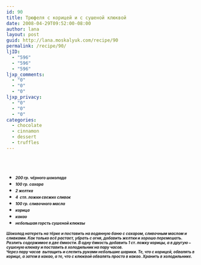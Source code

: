 ```yaml
---
id: 90
title: Трюфеля с корицей и с сушеной клюквой
date: 2008-04-29T09:52:00-08:00
author: lana
layout: post
guid: http://lana.moskalyuk.com/recipe/90
permalink: /recipe/90/
ljID:
  - "596"
  - "596"
  - "596"
ljxp_comments:
  - "0"
  - "0"
  - "0"
ljxp_privacy:
  - "0"
  - "0"
  - "0"
categories:
  - chocolate
  - cinnamon
  - dessert
  - truffles
---
```

<span style="color: #ff00ff"><em><strong><img src="http://farm4.static.flickr.com/3114/2452486414_55c2f975f6.jpg?v=0" alt="" /></strong></em></p> 

<p>
  </span>
</p>

<p>
   
</p>

<ul>
  <li>
    <em><span style="font-size: x-small"><strong><em><strong><em>200 гр. чёрного шоколада</em></strong></em></strong></span></em>
  </li>
  <li>
    <em><span style="font-size: x-small"><strong><em><strong><em>100 гр. сахара</em></strong></em></strong></span></em>
  </li>
  <li>
    <em><span style="font-size: x-small"><strong><em><strong><em>2 желтка</em></strong></em></strong></span></em>
  </li>
  <li>
    <em><span style="font-size: x-small"><strong><em><strong><em>4  стл. ложки свежих сливок</em></strong></em></strong></span></em>
  </li>
  <li>
    <em><span style="font-size: x-small"><strong><em><strong><em>100 гр. сливочного масла</em></strong></em></strong></span></em>
  </li>
  <li>
    <em><span style="font-size: x-small"><strong><em><strong><em>корица</em></strong></em></strong></span></em>
  </li>
  <li>
    <em><span style="font-size: x-small"><strong><em><strong><em>какао</em></strong></em></strong></span></em>
  </li>
  <li>
    <em><span style="font-size: x-small"><strong><em><strong><em>небольшая горсть сушеной клюквы</em></strong></em></strong></span></em>
  </li>
</ul>

<p>
  <em><span style="font-size: x-small"><strong><em><strong><em></em></strong></em></strong><strong><em><strong><em>Шоколад натереть на тёрке и поставить на водянную баню с сахаром, сливочным маслом и сливками. Как только всё растает, убрать с огня, добавить желтки и хорошо перемешать.<br /> Разлить содержимое в две ёмкости. В одну ёмкость добавить 1 ст. ложку корицы, а в другую &#8211; сушеную клюкву и поставить в холодильник на пару часов.<br /> Через пару часов  вытащить и слепить руками небольшие шарики. Те, что с корицей, обвалять в корице, а затем в какао, а те, что с клюквой обвалять просто в какао. Хранить в холодильнике.</em></strong></em></strong></p> 
  
  <p>
    </span></em>
  </p>